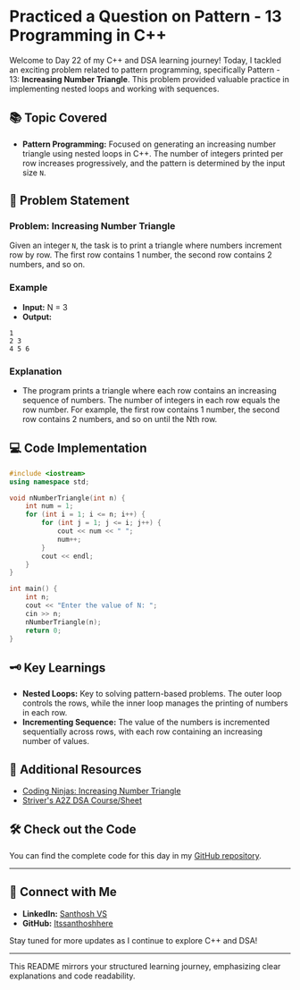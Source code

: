 # Practiced a Question on Pattern - 13 Programming in C++

Welcome to Day 22 of my C++ and DSA learning journey! Today, I tackled an exciting problem related to pattern programming, specifically Pattern - 13: **Increasing Number Triangle**. This problem provided valuable practice in implementing nested loops and working with sequences.

## 📚 Topic Covered
- **Pattern Programming:** Focused on generating an increasing number triangle using nested loops in C++. The number of integers printed per row increases progressively, and the pattern is determined by the input size `N`.

## 📝 Problem Statement
### Problem: Increasing Number Triangle

Given an integer `N`, the task is to print a triangle where numbers increment row by row. The first row contains 1 number, the second row contains 2 numbers, and so on.

### Example
- **Input:** N = 3
- **Output:**
  
```
1  
2 3  
4 5 6  
```

### Explanation
- The program prints a triangle where each row contains an increasing sequence of numbers. The number of integers in each row equals the row number. For example, the first row contains 1 number, the second row contains 2 numbers, and so on until the Nth row.

## 💻 Code Implementation

```cpp
#include <iostream>
using namespace std;

void nNumberTriangle(int n) {
    int num = 1;
    for (int i = 1; i <= n; i++) {
        for (int j = 1; j <= i; j++) {
            cout << num << " ";
            num++;
        }
        cout << endl;
    }
}

int main() {
    int n;
    cout << "Enter the value of N: ";
    cin >> n;
    nNumberTriangle(n);
    return 0;
}
```

## 🗝️ Key Learnings
- **Nested Loops:** Key to solving pattern-based problems. The outer loop controls the rows, while the inner loop manages the printing of numbers in each row.
- **Incrementing Sequence:** The value of the numbers is incremented sequentially across rows, with each row containing an increasing number of values.

## 🔗 Additional Resources
- [Coding Ninjas: Increasing Number Triangle]([liate&utm_campaign=striver_patternproblems&leftPanelTabValue=PROBLEM](https://www.naukri.com/code360/problems/increasing-number-triangle_6581893?utm_source=youtube&utm_medium=affiliate&utm_campaign=striver_patternproblems&leftPanelTabValue=PROBLEM))
- [Striver's A2Z DSA Course/Sheet](https://takeuforward.org/strivers-a2z-dsa-course/strivers-a2z-dsa-course-sheet-2)

## 🛠️ Check out the Code
You can find the complete code for this day in my [GitHub repository](https://github.com/Itssanthoshhere/Data-Structures-and-Algorithms/tree/main/C%2B%2B%20with%20DSA-learning-journey/Day22%20-%20Pattern%20-%2013%20Increasing%20Number%20Triangle%20Pattern).

---

## 🔗 Connect with Me
- **LinkedIn:** [Santhosh VS](https://www.linkedin.com/in/thesanthoshvs/)
- **GitHub:** [Itssanthoshhere](https://github.com/Itssanthoshhere)

Stay tuned for more updates as I continue to explore C++ and DSA!

--- 

This README mirrors your structured learning journey, emphasizing clear explanations and code readability.

